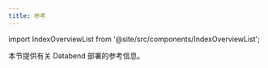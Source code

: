 ```yaml
---
title: 参考
---
```


import IndexOverviewList from '@site/src/components/IndexOverviewList';

本节提供有关 Databend 部署的参考信息。

<IndexOverviewList />